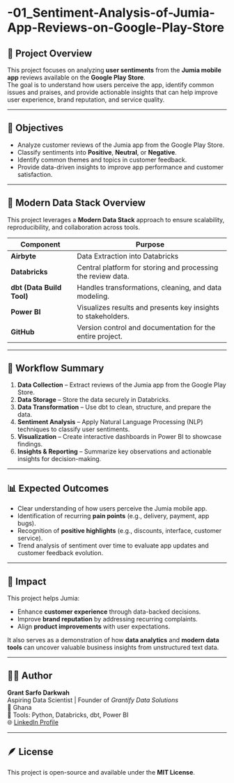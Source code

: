 # -01_Sentiment-Analysis-of-Jumia-App-Reviews-on-Google-Play-Store

## 🧠 Project Overview
This project focuses on analyzing **user sentiments** from the **Jumia mobile app** reviews available on the **Google Play Store**.  
The goal is to understand how users perceive the app, identify common issues and praises, and provide actionable insights that can help improve user experience, brand reputation, and service quality.

---

## 🎯 Objectives
- Analyze customer reviews of the Jumia app from the Google Play Store.  
- Classify sentiments into **Positive**, **Neutral**, or **Negative**.  
- Identify common themes and topics in customer feedback.  
- Provide data-driven insights to improve app performance and customer satisfaction.

---

## 🧱 Modern Data Stack Overview
This project leverages a **Modern Data Stack** approach to ensure scalability, reproducibility, and collaboration across tools.

| Component | Purpose |
|------------|----------|
| **Airbyte** | Data Extraction into Databricks |
| **Databricks** | Central platform for storing and processing the review data. |
| **dbt (Data Build Tool)** | Handles transformations, cleaning, and data modeling. |
| **Power BI** | Visualizes results and presents key insights to stakeholders. |
| **GitHub** | Version control and documentation for the entire project. |

---

## 🔄 Workflow Summary
1. **Data Collection** – Extract reviews of the Jumia app from the Google Play Store.  
2. **Data Storage** – Store the data securely in Databricks.  
3. **Data Transformation** – Use dbt to clean, structure, and prepare the data.  
4. **Sentiment Analysis** – Apply Natural Language Processing (NLP) techniques to classify user sentiments.  
5. **Visualization** – Create interactive dashboards in Power BI to showcase findings.  
6. **Insights & Reporting** – Summarize key observations and actionable insights for decision-making.

---

## 📊 Expected Outcomes
- Clear understanding of how users perceive the Jumia mobile app.  
- Identification of recurring **pain points** (e.g., delivery, payment, app bugs).  
- Recognition of **positive highlights** (e.g., discounts, interface, customer service).  
- Trend analysis of sentiment over time to evaluate app updates and customer feedback evolution.  

---

## 🚀 Impact
This project helps Jumia:
- Enhance **customer experience** through data-backed decisions.  
- Improve **brand reputation** by addressing recurring complaints.  
- Align **product improvements** with user expectations.  

It also serves as a demonstration of how **data analytics** and **modern data tools** can uncover valuable business insights from unstructured text data.

---

## 👨‍💻 Author
**Grant Sarfo Darkwah**  
Aspiring Data Scientist | Founder of *Grantify Data Solutions*  
📍 Ghana  
💼 Tools: Python, Databricks, dbt, Power BI  
🌐 [LinkedIn Profile](#)

---

## 🪶 License
This project is open-source and available under the **MIT License**.
